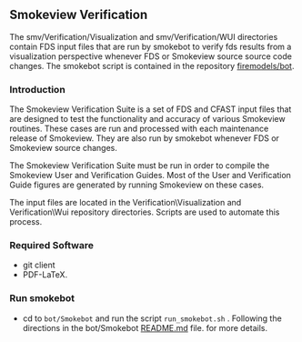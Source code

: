 ##  Smokeview Verification

The smv/Verification/Visualization and smv/Verification/WUI directories contain FDS input files that are run by smokebot 
to verify fds results from a visualization perspective
whenever FDS or Smokeview source source code changes.  The smokebot script is contained in the repository 
[firemodels/bot](https://github.com/firemodels/bot). 

### Introduction 

The Smokeview Verification Suite is a set of FDS and CFAST input files that are designed to test the functionality and accuracy of various Smokeview routines. These cases are run and processed with each maintenance release of Smokeview.  They are also run
by smokebot whenever FDS or Smokeview source changes.

The Smokeview Verification Suite must be run in order to compile the Smokeview User and Verification Guides. Most of the User and Verification Guide figures are generated by running Smokeview on these cases.

The input files are located in the Verification\Visualization and Verification\Wui repository directories. Scripts are used to automate this process.

### Required Software 

  * git client
  * PDF-LaTeX.

### Run smokebot

  * cd to `bot/Smokebot` and run the script `run_smokebot.sh` .  Following the directions in the bot/Smokebot
  [README.md](https://github.com/firemodels/bot/blob/master/Smokebot/README.md) file. 
for more details.
